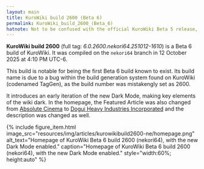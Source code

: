 ```yaml
---
layout: main
title: KuroWiki build 2600 (Beta 6)
permalink: KuroWiki_build_2600_(Beta_6)
hatnote: Not to be confused with the official KuroWiki Beta 5 release, <a href='KuroWiki_build_2600'>KuroWiki build 2600 (main)</a>.
---
```


**KuroWiki build 2600** (full tag: *6.0.2600.nekori64.251012-1610*) is a Beta 6 build of KuroWiki. It was compiled on the `nekori64` branch in 12 October 2025 at 4:10 PM UTC-6.

This build is notable for being the first Beta 6 build known to exist. Its build name is due to a bug within the build generation system found on KuroWiki (codenamed TagGen), as the build number was mistakengly set as 2600.

It introduces an early iteration of the new Dark Mode, making key elements of the wiki dark.
In the homepage, the Featured Article was also changed from [Absolute Cinema](Absolute_Cinema) to [Dogui Heavy Industries Incorporated](Dogui_Heavy_Industries_Incorporated) and the description was changed as well.

   <div class="container">
    {% include figure_item.html 
        image_src="resources/img/articles/kurowikibuild2600-ne/homepage.png" 
        alt_text="Homepage of KuroWiki Beta 6 build 2600 (nekori64), with the new Dark Mode enabled." 
        caption="Homepage of KuroWiki Beta 6 build 2600 (nekori64), with the new Dark Mode enabled."
        style="width:60%; height:auto" %}
        </div>
